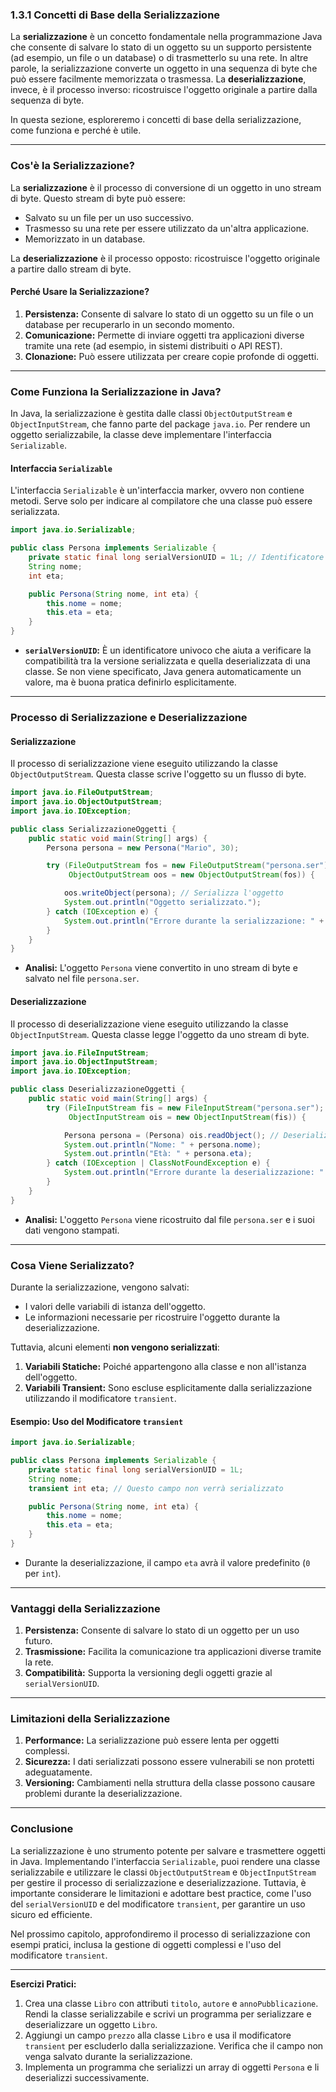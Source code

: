 ### **1.3.1 Concetti di Base della Serializzazione**

La **serializzazione** è un concetto fondamentale nella programmazione Java che consente di salvare lo stato di un oggetto su un supporto persistente (ad esempio, un file o un database) o di trasmetterlo su una rete. In altre parole, la serializzazione converte un oggetto in una sequenza di byte che può essere facilmente memorizzata o trasmessa. La **deserializzazione**, invece, è il processo inverso: ricostruisce l'oggetto originale a partire dalla sequenza di byte.

In questa sezione, esploreremo i concetti di base della serializzazione, come funziona e perché è utile.

---

### **Cos'è la Serializzazione?**

La **serializzazione** è il processo di conversione di un oggetto in uno stream di byte. Questo stream di byte può essere:
- Salvato su un file per un uso successivo.
- Trasmesso su una rete per essere utilizzato da un'altra applicazione.
- Memorizzato in un database.

La **deserializzazione** è il processo opposto: ricostruisce l'oggetto originale a partire dallo stream di byte.

#### **Perché Usare la Serializzazione?**
1. **Persistenza:** Consente di salvare lo stato di un oggetto su un file o un database per recuperarlo in un secondo momento.
2. **Comunicazione:** Permette di inviare oggetti tra applicazioni diverse tramite una rete (ad esempio, in sistemi distribuiti o API REST).
3. **Clonazione:** Può essere utilizzata per creare copie profonde di oggetti.

---

### **Come Funziona la Serializzazione in Java?**

In Java, la serializzazione è gestita dalle classi `ObjectOutputStream` e `ObjectInputStream`, che fanno parte del package `java.io`. Per rendere un oggetto serializzabile, la classe deve implementare l'interfaccia `Serializable`.

#### **Interfaccia `Serializable`**
L'interfaccia `Serializable` è un'interfaccia marker, ovvero non contiene metodi. Serve solo per indicare al compilatore che una classe può essere serializzata.

```java
import java.io.Serializable;

public class Persona implements Serializable {
    private static final long serialVersionUID = 1L; // Identificatore univoco per la versione della classe
    String nome;
    int eta;

    public Persona(String nome, int eta) {
        this.nome = nome;
        this.eta = eta;
    }
}
```

- **`serialVersionUID`:** È un identificatore univoco che aiuta a verificare la compatibilità tra la versione serializzata e quella deserializzata di una classe. Se non viene specificato, Java genera automaticamente un valore, ma è buona pratica definirlo esplicitamente.

---

### **Processo di Serializzazione e Deserializzazione**

#### **Serializzazione**
Il processo di serializzazione viene eseguito utilizzando la classe `ObjectOutputStream`. Questa classe scrive l'oggetto su un flusso di byte.

```java
import java.io.FileOutputStream;
import java.io.ObjectOutputStream;
import java.io.IOException;

public class SerializzazioneOggetti {
    public static void main(String[] args) {
        Persona persona = new Persona("Mario", 30);

        try (FileOutputStream fos = new FileOutputStream("persona.ser");
             ObjectOutputStream oos = new ObjectOutputStream(fos)) {

            oos.writeObject(persona); // Serializza l'oggetto
            System.out.println("Oggetto serializzato.");
        } catch (IOException e) {
            System.out.println("Errore durante la serializzazione: " + e.getMessage());
        }
    }
}
```
- **Analisi:** L'oggetto `Persona` viene convertito in uno stream di byte e salvato nel file `persona.ser`.

#### **Deserializzazione**
Il processo di deserializzazione viene eseguito utilizzando la classe `ObjectInputStream`. Questa classe legge l'oggetto da uno stream di byte.

```java
import java.io.FileInputStream;
import java.io.ObjectInputStream;
import java.io.IOException;

public class DeserializzazioneOggetti {
    public static void main(String[] args) {
        try (FileInputStream fis = new FileInputStream("persona.ser");
             ObjectInputStream ois = new ObjectInputStream(fis)) {

            Persona persona = (Persona) ois.readObject(); // Deserializza l'oggetto
            System.out.println("Nome: " + persona.nome);
            System.out.println("Età: " + persona.eta);
        } catch (IOException | ClassNotFoundException e) {
            System.out.println("Errore durante la deserializzazione: " + e.getMessage());
        }
    }
}
```
- **Analisi:** L'oggetto `Persona` viene ricostruito dal file `persona.ser` e i suoi dati vengono stampati.

---

### **Cosa Viene Serializzato?**

Durante la serializzazione, vengono salvati:
- I valori delle variabili di istanza dell'oggetto.
- Le informazioni necessarie per ricostruire l'oggetto durante la deserializzazione.

Tuttavia, alcuni elementi **non vengono serializzati**:
1. **Variabili Statiche:** Poiché appartengono alla classe e non all'istanza dell'oggetto.
2. **Variabili Transient:** Sono escluse esplicitamente dalla serializzazione utilizzando il modificatore `transient`.

#### **Esempio: Uso del Modificatore `transient`**
```java
import java.io.Serializable;

public class Persona implements Serializable {
    private static final long serialVersionUID = 1L;
    String nome;
    transient int eta; // Questo campo non verrà serializzato

    public Persona(String nome, int eta) {
        this.nome = nome;
        this.eta = eta;
    }
}
```
- Durante la deserializzazione, il campo `eta` avrà il valore predefinito (`0` per `int`).

---

### **Vantaggi della Serializzazione**

1. **Persistenza:** Consente di salvare lo stato di un oggetto per un uso futuro.
2. **Trasmissione:** Facilita la comunicazione tra applicazioni diverse tramite la rete.
3. **Compatibilità:** Supporta la versioning degli oggetti grazie al `serialVersionUID`.

---

### **Limitazioni della Serializzazione**

1. **Performance:** La serializzazione può essere lenta per oggetti complessi.
2. **Sicurezza:** I dati serializzati possono essere vulnerabili se non protetti adeguatamente.
3. **Versioning:** Cambiamenti nella struttura della classe possono causare problemi durante la deserializzazione.

---

### **Conclusione**

La serializzazione è uno strumento potente per salvare e trasmettere oggetti in Java. Implementando l'interfaccia `Serializable`, puoi rendere una classe serializzabile e utilizzare le classi `ObjectOutputStream` e `ObjectInputStream` per gestire il processo di serializzazione e deserializzazione. Tuttavia, è importante considerare le limitazioni e adottare best practice, come l'uso del `serialVersionUID` e del modificatore `transient`, per garantire un uso sicuro ed efficiente.

Nel prossimo capitolo, approfondiremo il processo di serializzazione con esempi pratici, inclusa la gestione di oggetti complessi e l'uso del modificatore `transient`.

---

**Esercizi Pratici:**
1. Crea una classe `Libro` con attributi `titolo`, `autore` e `annoPubblicazione`. Rendi la classe serializzabile e scrivi un programma per serializzare e deserializzare un oggetto `Libro`.
2. Aggiungi un campo `prezzo` alla classe `Libro` e usa il modificatore `transient` per escluderlo dalla serializzazione. Verifica che il campo non venga salvato durante la serializzazione.
3. Implementa un programma che serializzi un array di oggetti `Persona` e li deserializzi successivamente.
